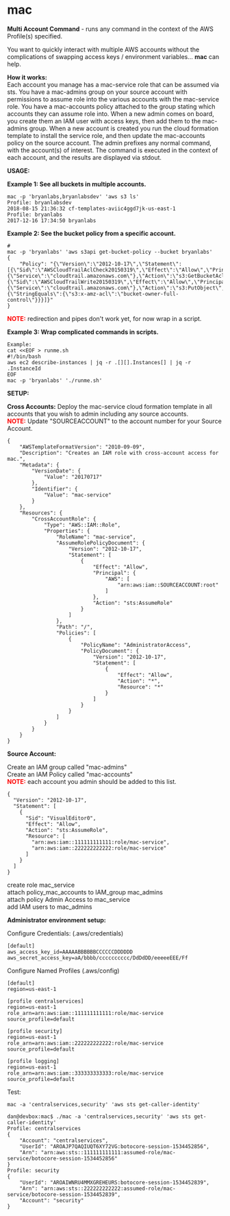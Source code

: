 # mac
**Multi Account Command** - runs any command in the context of the AWS Profile(s) specified.


You want to quickly interact with multiple AWS accounts without the complications of swapping access keys / environment variables... **mac** can help.

**How it works:**  
Each account you manage has a mac-service role that can be assumed via sts.
You have a mac-admins group on your source account with permissions to assume role into the various accounts with the mac-service role.
You have a mac-accounts policy attached to the group stating which accounts they can assume role into.
When a new admin comes on board, you create them an IAM user with access keys, then add them to the mac-admins group.
When a new account is created you run the cloud formation template to install the service role, and then update the mac-accounts policy on the source account.
The admin prefixes any normal command, with the account(s) of interest. The command is executed in the context of each account, and the results are displayed via stdout.

**USAGE:** 

**Example 1: See all buckets in multiple accounts.**

````
mac -p 'bryanlabs,bryanlabsdev' 'aws s3 ls'
Profile: bryanlabsdev
2018-08-15 21:36:32 cf-templates-aviic4ggd7jk-us-east-1
Profile: bryanlabs
2017-12-16 17:34:50 bryanlabs
````
**Example 2: See the bucket policy from a specific account.**
````
# 
mac -p 'bryanlabs' 'aws s3api get-bucket-policy --bucket bryanlabs'
{
    "Policy": "{\"Version\":\"2012-10-17\",\"Statement\":[{\"Sid\":\"AWSCloudTrailAclCheck20150319\",\"Effect\":\"Allow\",\"Principal\":{\"Service\":\"cloudtrail.amazonaws.com\"},\"Action\":\"s3:GetBucketAcl\",\"Resource\":\"arn:aws:s3:::bryanlabs\"},{\"Sid\":\"AWSCloudTrailWrite20150319\",\"Effect\":\"Allow\",\"Principal\":{\"Service\":\"cloudtrail.amazonaws.com\"},\"Action\":\"s3:PutObject\",\"Resource\":\"arn:aws:s3:::bryanlabs/CloudTrail/AWSLogs/111111111111/*\",\"Condition\":{\"StringEquals\":{\"s3:x-amz-acl\":\"bucket-owner-full-control\"}}}]}"
}
````

<span style="color:red">**NOTE:** </span> redirection and pipes don't work yet, for now wrap in a script.

**Example 3: Wrap complicated commands in scripts.**

````
Example:
cat <<EOF > runme.sh
#!/bin/bash
aws ec2 describe-instances | jq -r .[][].Instances[] | jq -r .InstanceId
EOF
mac -p 'bryanlabs' './runme.sh'
````


**SETUP:**

**Cross Accounts:** Deploy the mac-service cloud formation template in all accounts that you wish to admin including any source accounts.  
<span style="color:red">**NOTE:** </span> Update "SOURCEACCOUNT" to the account number for your Source Account.

````
{
    "AWSTemplateFormatVersion": "2010-09-09",
    "Description": "Creates an IAM role with cross-account access for mac.",
    "Metadata": {
        "VersionDate": {
            "Value": "20170717"
        },
        "Identifier": {
            "Value": "mac-service"
        }
    },
    "Resources": {
        "CrossAccountRole": {
            "Type": "AWS::IAM::Role",
            "Properties": {
                "RoleName": "mac-service",
                "AssumeRolePolicyDocument": {
                    "Version": "2012-10-17",
                    "Statement": [
                        {
                            "Effect": "Allow",
                            "Principal": {
                                "AWS": [
                                    "arn:aws:iam::SOURCEACCOUNT:root"
                                ]
                            },
                            "Action": "sts:AssumeRole"
                        }
                    ]
                },
                "Path": "/",
                "Policies": [
                    {
                        "PolicyName": "AdministratorAccess",
                        "PolicyDocument": {
                            "Version": "2012-10-17",
                            "Statement": [
                                {
                                    "Effect": "Allow",
                                    "Action": "*",
                                    "Resource": "*"
                                }
                            ]
                        }
                    }
                ]
            }
        }
    }
}
````


**Source Account:**  

Create an IAM group called "mac-admins"  
Create an IAM Policy called "mac-accounts"  
<span style="color:red">**NOTE:** </span> each account you admin should be added to this list.
  

````
{
  "Version": "2012-10-17",
  "Statement": [
    {
      "Sid": "VisualEditor0",
      "Effect": "Allow",
      "Action": "sts:AssumeRole",
      "Resource": [
        "arn:aws:iam::111111111111:role/mac-service",
        "arn:aws:iam::222222222222:role/mac-service"
      ]
    }
  ]
}
````

create role mac_service  
attach policy_mac_accounts to IAM_group mac_admins  
attach policy Admin Access to mac_service  
add IAM users to mac_admins  


**Administrator environment setup:**

Configure Credentials: (.aws/credentials)

````
[default]
aws_access_key_id=AAAAABBBBBBCCCCCCDDDDDD
aws_secret_access_key=aA/bbbb/cccccccccc/DdDdDD/eeeeeEEE/Ff
````

Configure Named Profiles (.aws/config)
````
[default]
region=us-east-1

[profile centralservices]
region=us-east-1
role_arn=arn:aws:iam::111111111111:role/mac-service
source_profile=default

[profile security]
region=us-east-1
role_arn=arn:aws:iam::222222222222:role/mac-service
source_profile=default

[profile logging]
region=us-east-1
role_arn=arn:aws:iam::333333333333:role/mac-service
source_profile=default
````
Test:
````
mac -a 'centralservices,security' 'aws sts get-caller-identity'

dan@devbox:mac$ ./mac -a 'centralservices,security' 'aws sts get-caller-identity'
Profile: centralservices
{
    "Account": "centralservices",
    "UserId": "AROAJP7QAQIUQT6XY72VG:botocore-session-1534452856",
    "Arn": "arn:aws:sts::111111111111:assumed-role/mac-service/botocore-session-1534452856"
}
Profile: security
{
    "UserId": "AROAIWNRU4MMXGREHEURS:botocore-session-1534452839",
    "Arn": "arn:aws:sts::222222222222:assumed-role/mac-service/botocore-session-1534452839",
    "Account": "security"
}
````